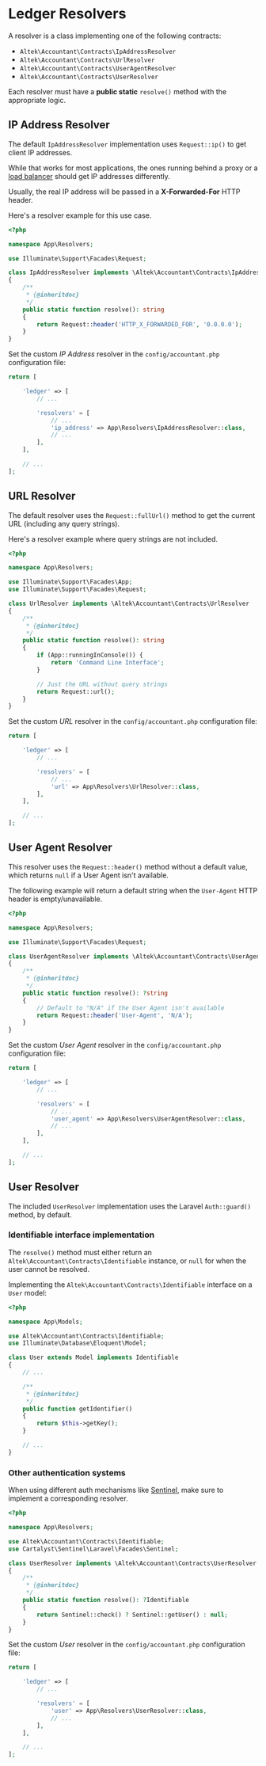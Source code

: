 # Ledger Resolvers
A resolver is a class implementing one of the following contracts:
- `Altek\Accountant\Contracts\IpAddressResolver`
- `Altek\Accountant\Contracts\UrlResolver`
- `Altek\Accountant\Contracts\UserAgentResolver`
- `Altek\Accountant\Contracts\UserResolver`

Each resolver must have a **public static** `resolve()` method with the appropriate logic.

## IP Address Resolver
The default `IpAddressResolver` implementation uses `Request::ip()` to get client IP addresses.

While that works for most applications, the ones running behind a proxy or a [load balancer](https://en.wikipedia.org/wiki/Load_balancing_(computing)) should get IP addresses differently.

Usually, the real IP address will be passed in a **X-Forwarded-For** HTTP header.

Here's a resolver example for this use case.

```php
<?php

namespace App\Resolvers;

use Illuminate\Support\Facades\Request;

class IpAddressResolver implements \Altek\Accountant\Contracts\IpAddressResolver
{
    /**
     * {@inheritdoc}
     */
    public static function resolve(): string
    {
        return Request::header('HTTP_X_FORWARDED_FOR', '0.0.0.0');
    }
}
```

Set the custom _IP Address_ resolver in the `config/accountant.php` configuration file:

```php
return [

    'ledger' => [
        // ...

        'resolvers' = [
            // ...
            'ip_address' => App\Resolvers\IpAddressResolver::class,
            // ...
        ],
    ],

    // ...
];
```

## URL Resolver
The default resolver uses the `Request::fullUrl()` method to get the current URL (including any query strings).

Here's a resolver example where query strings are not included.

```php
<?php

namespace App\Resolvers;

use Illuminate\Support\Facades\App;
use Illuminate\Support\Facades\Request;

class UrlResolver implements \Altek\Accountant\Contracts\UrlResolver
{
    /**
     * {@inheritdoc}
     */
    public static function resolve(): string
    {
        if (App::runningInConsole()) {
            return 'Command Line Interface';
        }

        // Just the URL without query strings
        return Request::url();
    }
}
```

Set the custom _URL_ resolver in the `config/accountant.php` configuration file:

```php
return [

    'ledger' => [
        // ...

        'resolvers' = [
            // ...
            'url' => App\Resolvers\UrlResolver::class,
        ],
    ],

    // ...
];
```

## User Agent Resolver
This resolver uses the `Request::header()` method without a default value, which returns `null` if a User Agent isn't available.

The following example will return a default string when the `User-Agent` HTTP header is empty/unavailable.

```php
<?php

namespace App\Resolvers;

use Illuminate\Support\Facades\Request;

class UserAgentResolver implements \Altek\Accountant\Contracts\UserAgentResolver
{
    /**
     * {@inheritdoc}
     */
    public static function resolve(): ?string
    {
        // Default to "N/A" if the User Agent isn't available
        return Request::header('User-Agent', 'N/A');
    }
}
```

Set the custom _User Agent_ resolver in the `config/accountant.php` configuration file:

```php
return [

    'ledger' => [
        // ...

        'resolvers' = [
            // ...
            'user_agent' => App\Resolvers\UserAgentResolver::class,
            // ...
        ],
    ],

    // ...
];
```

## User Resolver
The included `UserResolver` implementation uses the Laravel `Auth::guard()` method, by default.

### Identifiable interface implementation
The `resolve()` method must either return an `Altek\Accountant\Contracts\Identifiable` instance, or `null` for when the user cannot be resolved.

Implementing the `Altek\Accountant\Contracts\Identifiable` interface on a `User` model:

```php
<?php

namespace App\Models;

use Altek\Accountant\Contracts\Identifiable;
use Illuminate\Database\Eloquent\Model;

class User extends Model implements Identifiable
{
    // ...

    /**
     * {@inheritdoc}
     */
    public function getIdentifier()
    {
        return $this->getKey();
    }

    // ...
}
```

### Other authentication systems
When using different auth mechanisms like [Sentinel](https://github.com/cartalyst/sentinel), make sure to implement a corresponding resolver.

```php
<?php

namespace App\Resolvers;

use Altek\Accountant\Contracts\Identifiable;
use Cartalyst\Sentinel\Laravel\Facades\Sentinel;

class UserResolver implements \Altek\Accountant\Contracts\UserResolver
{
    /**
     * {@inheritdoc}
     */
    public static function resolve(): ?Identifiable
    {
        return Sentinel::check() ? Sentinel::getUser() : null;
    }
}
```

Set the custom _User_ resolver in the `config/accountant.php` configuration file:

```php
return [

    'ledger' => [
        // ...

        'resolvers' = [
            'user' => App\Resolvers\UserResolver::class,
            // ...
        ],
    ],

    // ...
];
```

